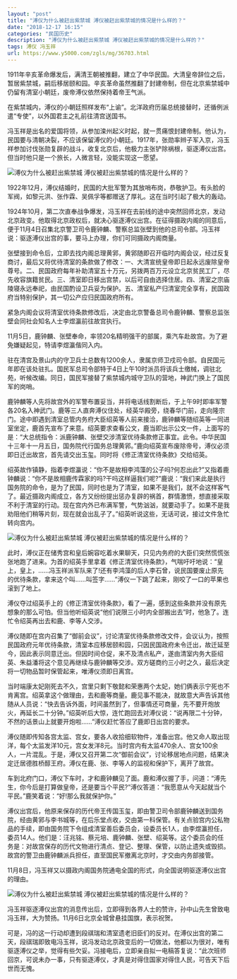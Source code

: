 ```yaml
---
layout: "post"
title: "溥仪为什么被赶出紫禁城 溥仪被赶出紫禁城的情况是什么样的？"
date: "2018-12-17 16:15"
categories: "民国历史"
description: "溥仪为什么被赶出紫禁城 溥仪被赶出紫禁城的情况是什么样的？"
tags: 溥仪 冯玉祥
url: https://www.y5000.com/zgls/mg/36703.html
---
```






1911年辛亥革命爆发后，满清王朝被推翻，建立了中华民国。大清皇帝辞位之后，暂居紫禁城，嗣后移居颐和园。辛亥革命虽然推翻了封建帝制，但在北京紫禁城中仍留有清室小朝廷，废帝溥仪依然保持着帝王气派。

在紫禁城内，溥仪的小朝廷照样发布“上谕”。北洋政府历届总统接替时，还循例派遣“专使”，以外国君主之礼前往清宫送国书。

冯玉祥是出名的爱国将领，从参加滦州起义时起，就一贯痛恨封建帝制。他认为，民国要与清朝决裂，不应该保留溥仪的小朝廷。1917年，张勋率辫子军入京，冯玉祥参加讨伐张勋复辟的战斗，收复北京后，他极力主张铲除祸根，驱逐溥仪出宫。但当时他只是一个旅长，人微言轻，没能实现这一愿望。

![溥仪为什么被赶出紫禁城
溥仪被赶出紫禁城的情况是什么样的？](https://img.y5000.com/uploads/allimg/181105/0dd7fe0106b9806279a18f6cd443cafb.jpg)

1922年12月，溥仪结婚时，民国的大批军警为其放哨布岗，恭敬护卫。有头脸的军阀，如黎元洪、张作霖、吴佩孚等都赠送了厚礼。这在当时引起了极大的轰动。

1924年10月，第二次直奉战争爆发，冯玉祥在去前线的途中突然回师北京，发动北京政变。他取得北京政权后，就决心驱逐溥仪出宫。在征得摄政内阁的同意后，便于11月4日召集北京警卫司令鹿钟麟、警察总监张壁到他的总司令部。冯玉祥说：驱逐溥仪出宫的事，要马上办理，你们可同摄政内阁商量。

张壁接到命令后，立即去找内阁总理黄郛，黄郛随即召开临时内阁会议，经过反复商讨，最后又将优待清室的条款做了修改：一、大清宣统皇帝即日起永远废除皇帝尊号。二、民国政府每年补助清室五十万元，另拨两百万元设立北京贫民工厂，尽先收容旗籍贫民。三、清室即日移出宫禁，以后可自由选择住居。四、清室之宗庙陵寝永远奉祀，由民国酌设卫兵妥为保护。五、清室私产归清室完全享有，民国政府当特别保护，其一切公产应归民国政府所有。

紧急内阁会议将清室优待条款修改后，决定由北京警备总司令鹿钟麟、警察总监张壁会同社会知名人士李煜瀛前往故宫执行。  

11月5日，鹿钟麟、张壁奉命，率领20名精明强干的部属，乘汽车赴故宫。为了避免嫌疑起见，特请李煜瀛偕同入内。

驻在清宫及景山内的守卫兵士总数有1200余人，隶属京师卫戍司令部。自民国元年即在该处驻扎。国民军总司令部特于4日上午10时派员将该兵士缴械，调驻北苑，听候改编。同日，国民军接替了紫禁城内城守卫队的营地，神武门换上了国民军的岗哨。

鹿钟麟等人先将故宫外的军警布置妥当，并将电话线割断后，于上午9时即率军警各20名入神武门。鹿等三人直奔溥仪住处，经英华殿旁，绕春华门前，走向隆宗门。途中即遇到清室总管内务府大臣绍英等人前来接洽，鹿钟麟等随绍英等一同进室坐定，鹿首先宣布了来意。绍英要求查看公文，鹿当即出示公文一件，上面写的是：“大总统指令：派鹿钟麟、张壁交涉清室优待条款修正事宜。此令。中华民国十三年十一月五日，国务院代行国务总理黄郛。”鹿向绍英宣布废除帝号，溥仪必须即日迁出故宫，首先请交出玉玺。同时将《修正清室优待条款》交给绍英。

绍英故作镇静，指着李煜瀛说：“你不是故相李鸿藻的公子吗?何忍出此?”又指着鹿钟麟说：“你不是故相鹿传霖家的吗?干吗这样逼我们呢?”鹿说：“我们来此是执行国务院的命令，是为了民国，同时也是为了清室，如果不是我们，就不会这样客气了。最近摄政内阁成立，各方又纷纷提出惩办复辟的祸首，群情激愤，想直接采取不利于清室的行动。现在宫内外已布满军警，气势汹汹，就要动手了。如果不是我劝阻他们稍等片刻，现在就会出乱子了。”绍英听说这些，无话可说，接过文件急忙转向宫内。

![溥仪为什么被赶出紫禁城
溥仪被赶出紫禁城的情况是什么样的？](https://img.y5000.com/uploads/allimg/181105/06e2f753c690b3d25ce9ec290df425a4.jpg)

此时，溥仪正在储秀宫和皇后婉容吃着水果聊天，只见内务府的大臣们突然慌慌张张地跑了进来。为首的绍英手里拿着《修正清室优待条款》，气喘吁吁地说：“皇上，皇上，……冯玉祥派军队来了!还有李鸿藻的后人李石曾，说民国要废止原先的优待条款，拿来这个叫……叫签字……”溥仪一下跳了起来，刚咬了一口的苹果也滚到了地上。

溥仪夺过绍英手上的《修正清室优待条款》，看了一遍，感到这些条款并没有原先想象的那么可怕。但当他听绍英说“他们说限三小时内全部搬出去”时，他急了。连忙令绍英再出去和鹿、李等人交涉。

溥仪随即在宫内召集了“御前会议”，讨论清室优待条款修改文件，会议认为，按照民国政府元年优待条款，清室本应移居颐和园，只因民国政府未令迁出，故迁延至今，因此表示同意迁出。但因时间仓促，来不及清点私产，遂由清室内务大臣绍英、朱益潘将这个意见再继续与鹿钟麟等交涉。双方磋商约三小时之久，最后决定将一切物品暂时保管起来，唯溥仪须即日离宫。

当时端康太妃刚死去不久，宫里只剩下敬懿和荣惠两个太妃，她们俩表示宁死也不肯离宫。绍英拿这个做理由，去和鹿等商量。鹿见事不能决，就故意大声告诉其他随从人员说：“快去告诉外面，时间虽然到了，但事情还可商量，先不要开炮放火，再延长二十分钟。”绍英听后大惊，连忙跑回去对溥仪说：“说再限二十分钟，不然的话景山上就要开炮啦……”溥仪赶忙答应了鹿即日出宫的要求。

溥仪随即传知各宫太监、宫女，要各人收拾细软物件，准备出宫。他又命人取出现洋，每个太监发洋10元，宫女发洋8元。当时宫内有太监470余人、宫女100余人，一片混乱。于是，溥仪又召开第二次“御前会议”，讨论移居地点问题，结果决定迁居德胜桥醇王府。溥仪在鹿、张、李等人的监视和保护下，离开了故宫。

车到北府门口，溥仪下车时，才和鹿钟麟见了面。鹿和溥仪握了手，问道：“溥先生，你今后是打算做皇帝，还是要当个平民?”溥仪答道：“我愿意从今天起就当个平民。”鹿笑着说：“好!那么我就保护你。”

溥仪出宫后，他原来保存的历代帝王传国玉玺，即由警卫司令部鹿钟麟送到国务院，经由黄郛与李书城等，在后乐堂点收，交由第一科保管。有关点验宫内公私物品的手续，即由国务院下令组成清室善后委员会，设委员长1人，由李煜瀛担任，委员14人。他们是：汪兆铭、蔡元培、鹿钟麟、张壁、绍英等。这个委员会的任务是：对故宫保存的历代文物进行清点、登记、整理、保管，以防止遗失或毁损。故宫的警卫由鹿钟麟派兵担任，直至国民军撤离北京时，才交由内务部接管。

11月8日，冯玉祥又以摄政内阁国务院通电全国的形式，向全国说明驱逐溥仪出宫的理由。

![溥仪为什么被赶出紫禁城
溥仪被赶出紫禁城的情况是什么样的？](https://img.y5000.com/uploads/allimg/181105/dc96f456b8f0f209603a1909bd0ff386.jpg)

冯玉祥驱逐溥仪出宫的消息传出后，立即得到各界人士的赞许，孙中山先生曾致电冯玉祥，大为赞扬。11月6日北京全城曾悬挂国旗，表示祝贺。

可是，冯的这一行动却遭到段祺瑞和清室遗老旧臣们的反对。在溥仪出宫的第二天，段祺瑞即致电冯玉祥，说冯发动北京政变后的一切做法，他都以为很对，唯有驱逐溥仪之举，觉得有些欠妥。冯接电后，立即亲自拟一电稿答复说：“此次班师回京，可说未办一事，只有驱逐溥仪，才真是对得住国家对得住人民，可告天下后世而无愧。
